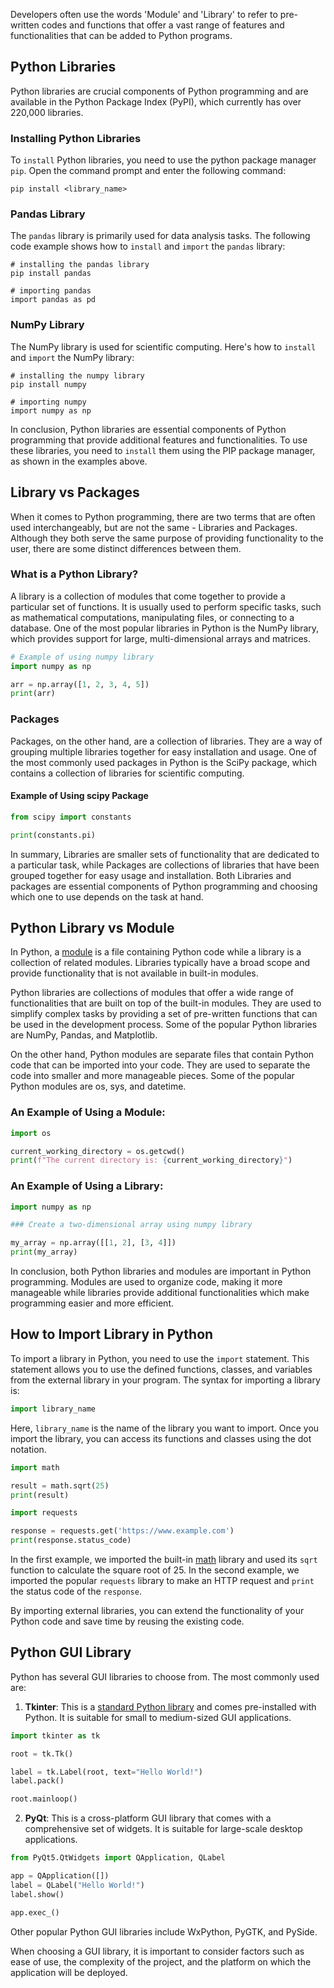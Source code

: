 Developers often use the words 'Module' and 'Library' to refer to pre-written codes and functions that offer a vast range of features and functionalities that can be added to Python programs. 
  
## Python Libraries  

Python libraries are crucial components of Python programming and are available in the Python Package Index (PyPI), which currently has over 220,000 libraries.

### Installing Python Libraries

To `install` Python libraries, you need to use the python package manager `pip`. Open the command prompt and enter the following command:

```shell
pip install <library_name>
```

### Pandas Library

The `pandas` library is primarily used for data analysis tasks.  The following code example shows how to `install` and `import` the `pandas` library:

```shell
# installing the pandas library
pip install pandas

# importing pandas 
import pandas as pd
```

### NumPy Library

The NumPy library is used for scientific computing. Here's how to `install` and `import` the NumPy library:

```shell
# installing the numpy library
pip install numpy

# importing numpy
import numpy as np
```

In conclusion, Python libraries are essential components of Python programming that provide additional features and functionalities. To use these libraries, you need to `install` them using the PIP package manager, as shown in the examples above.  
  
## Library vs Packages  

When it comes to Python programming, there are two terms that are often used interchangeably, but are not the same - Libraries and Packages. Although they both serve the same purpose of providing functionality to the user, there are some distinct differences between them.

### What is a Python Library?

A library is a collection of modules that come together to provide a particular set of functions. It is usually used to perform specific tasks, such as mathematical computations, manipulating files, or connecting to a database. One of the most popular libraries in Python is the NumPy library, which provides support for large, multi-dimensional arrays and matrices.

```python
# Example of using numpy library
import numpy as np

arr = np.array([1, 2, 3, 4, 5])
print(arr)
```

### Packages

Packages, on the other hand, are a collection of libraries. They are a way of grouping multiple libraries together for easy installation and usage. One of the most commonly used packages in Python is the SciPy package, which contains a collection of libraries for scientific computing.

#### Example of Using scipy Package

```python
from scipy import constants

print(constants.pi)
```

In summary, Libraries are smaller sets of functionality that are dedicated to a particular task, while Packages are collections of libraries that have been grouped together for easy usage and installation. Both Libraries and packages are essential components of Python programming and choosing which one to use depends on the task at hand.  
  
## Python Library vs Module

In Python, a [module](https://docs.python.org/3/tutorial/modules.html) is a file containing Python code while a library is a collection of related modules. Libraries typically have a broad scope and provide functionality that is not available in built-in modules.

Python libraries are collections of modules that offer a wide range of functionalities that are built on top of the built-in modules. They are used to simplify complex tasks by providing a set of pre-written functions that can be used in the development process. Some of the popular Python libraries are NumPy, Pandas, and Matplotlib.

On the other hand, Python modules are separate files that contain Python code that can be imported into your code. They are used to separate the code into smaller and more manageable pieces. Some of the popular Python modules are os, sys, and datetime.

### An Example of Using a Module:

```python
import os

current_working_directory = os.getcwd()
print(f"The current directory is: {current_working_directory}")
```

### An Example of Using a Library:

```python
import numpy as np

### Create a two-dimensional array using numpy library

my_array = np.array([[1, 2], [3, 4]])
print(my_array)
```

In conclusion, both Python libraries and modules are important in Python programming. Modules are used to organize code, making it more manageable while libraries provide additional functionalities which make programming easier and more efficient.  
  
## How to Import Library in Python  

To import a library in Python, you need to use the `import` statement. This statement allows you to use the defined functions, classes, and variables from the external library in your program. The syntax for importing a library is:

```python
import library_name
```
Here, `library_name` is the name of the library you want to import. Once you import the library, you can access its functions and classes using the dot notation.

```python
import math

result = math.sqrt(25)
print(result) 

import requests

response = requests.get('https://www.example.com')
print(response.status_code) 

```

In the first example, we imported the built-in [math](https://docs.python.org/3/library/math.html) library and used its `sqrt` function to calculate the square root of 25. In the second example, we imported the popular `requests` library to make an HTTP request and `print` the status code of the `response`. 

By importing external libraries, you can extend the functionality of your Python code and save time by reusing the existing code.  
  
## Python GUI Library  

Python has several GUI libraries to choose from. The most commonly used are:

1. **Tkinter**: This is a [standard Python library](https://docs.python.org/3/library/tkinter.html) and comes pre-installed with Python. It is suitable for small to medium-sized GUI applications.

```python
import tkinter as tk

root = tk.Tk()

label = tk.Label(root, text="Hello World!")
label.pack()

root.mainloop()
```

2. **PyQt**: This is a cross-platform GUI library that comes with a comprehensive set of widgets. It is suitable for large-scale desktop applications.

```python
from PyQt5.QtWidgets import QApplication, QLabel

app = QApplication([])
label = QLabel("Hello World!")
label.show()

app.exec_()
```

Other popular Python GUI libraries include WxPython, PyGTK, and PySide.

When choosing a GUI library, it is important to consider factors such as ease of use, the complexity of the project, and the platform on which the application will be deployed.  
